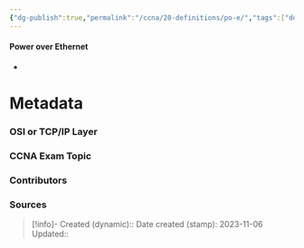 ```yaml
---
{"dg-publish":true,"permalink":"/ccna/20-definitions/po-e/","tags":["defs_ccna"]}
---
```


#### Power over Ethernet
- 






# Metadata
### OSI or TCP/IP Layer

### CCNA Exam Topic

### Contributors

### Sources



> [!info]- Created (dynamic):: 
> Date created (stamp): 2023-11-06
> Updated:: 



